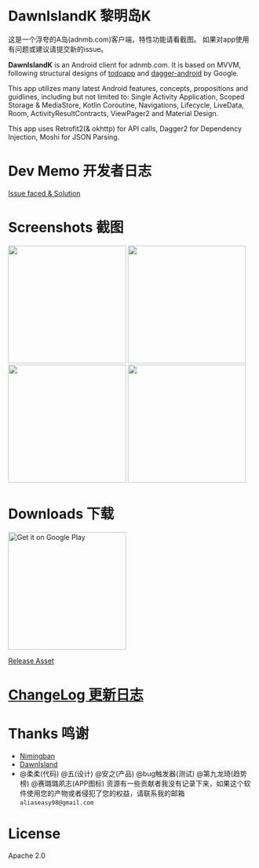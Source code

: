 # DawnIslandK 黎明岛K
这是一个浮夸的A岛(adnmb.com)客户端，特性功能请看截图。
如果对app使用有问题或建议请提交新的issue。

**DawnIslandK** is an Android client for adnmb.com. It is based on MVVM, following structural designs of [todoapp](https://github.com/android/architecture-samples) and [dagger-android](https://github.com/android/architecture-samples/tree/dagger-android) by Google.

This app utilizes many latest Android features, concepts, propositions and guidlines, including but not limited to: Single Activity Application, Scoped Storage & MediaStore, Kotlin Coroutine, Navigations, Lifecycle, LiveData, Room, ActivityResultContracts, ViewPager2 and Material Design.

This app uses Retrofit2(& okhttp) for API calls, Dagger2 for Dependency Injection, Moshi for JSON Parsing.

# Dev Memo 开发者日志
[Issue faced & Solution](https://github.com/fishballzzz/DawnIslandK/blob/master/DEV_MEMO.md)

# Screenshots 截图
<img src="https://github.com/fishballzzz/DawnIslandK/blob/master/demo/demo1.gif" width="240">         <img src="https://github.com/fishballzzz/DawnIslandK/blob/master/demo/demo2.gif" width="240">       <img src="https://github.com/fishballzzz/DawnIslandK/blob/master/demo/demo3.gif" width="240"> 
<img src="https://github.com/fishballzzz/DawnIslandK/blob/master/demo/demo4.gif" width="240"> 

# Downloads 下载
<a href='https://play.google.com/store/apps/details?id=com.laotoua.dawnislandk&pcampaignid=pcampaignidMKT-Other-global-all-co-prtnr-py-PartBadge-Mar2515-1'><img width="240" alt='Get it on Google Play' src='https://play.google.com/intl/en_us/badges/static/images/badges/en_badge_web_generic.png'/></a>

[Release Asset](https://github.com/fishballzzz/DawnIslandK/releases/latest) 

# [ChangeLog 更新日志](https://github.com/fishballzzz/DawnIslandK/blob/master/CHANGELOG.md)

# Thanks 鸣谢
- [Nimingban](https://github.com/seven332/Nimingban)
- [DawnIsland](https://github.com/zwt-ss/DawnIsland) 
- @柔柔(代码) @五(设计) @安之(产品) @bug触发器(测试) @第九龙琦(趋势榜) @赛璐璐夙志(APP图标)
资源有一些贡献者我没有记录下来，如果这个软件使用您的产物或者侵犯了您的权益，请联系我的邮箱`aliaseasy98@gmail.com`

# License
Apache 2.0

